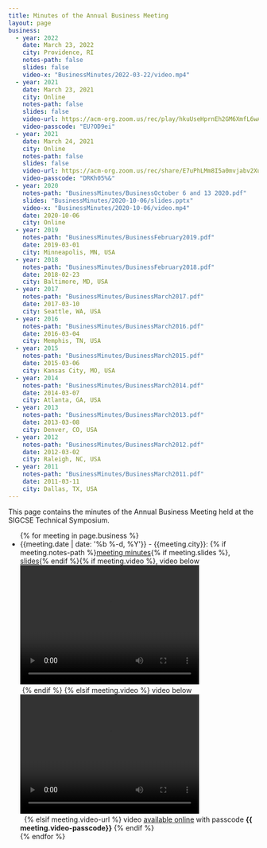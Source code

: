 ```yaml
---
title: Minutes of the Annual Business Meeting
layout: page
business:
  - year: 2022
    date: March 23, 2022
    city: Providence, RI
    notes-path: false
    slides: false
    video-x: "BusinessMinutes/2022-03-22/video.mp4"
  - year: 2021
    date: March 23, 2021
    city: Online
    notes-path: false
    slides: false
    video-url: https://acm-org.zoom.us/rec/play/hkuUseHprnEh2GM6XmfL6wAjusYExdIaTPIUNsGLSeft1u7gyMwH-Bkw2965XBXqNkqhLatQLwB6MUr0.OrxGDpui75CF4wfs
    video-passcode: "EU?OD9ei"
  - year: 2021
    date: March 24, 2021
    city: Online
    notes-path: false
    slides: false
    video-url: https://acm-org.zoom.us/rec/share/E7uPhLMm8I5a0mvjabv2XuWjUxzmMKWUvLpkMygnwVDCHbmiKo3Hi981Z0sGKdwM.3AW1wb2LMTZwRzW5
    video-passcode: "DRKh05%&"
  - year: 2020
    notes-path: "BusinessMinutes/BusinessOctober 6 and 13 2020.pdf"
    slides: "BusinessMinutes/2020-10-06/slides.pptx"
    video-x: "BusinessMinutes/2020-10-06/video.mp4"
    date: 2020-10-06
    city: Online
  - year: 2019
    notes-path: "BusinessMinutes/BusinessFebruary2019.pdf"
    date: 2019-03-01
    city: Minneapolis, MN, USA
  - year: 2018
    notes-path: "BusinessMinutes/BusinessFebruary2018.pdf"
    date: 2018-02-23
    city: Baltimore, MD, USA
  - year: 2017
    notes-path: "BusinessMinutes/BusinessMarch2017.pdf"
    date: 2017-03-10
    city: Seattle, WA, USA
  - year: 2016
    notes-path: "BusinessMinutes/BusinessMarch2016.pdf"
    date: 2016-03-04
    city: Memphis, TN, USA
  - year: 2015
    notes-path: "BusinessMinutes/BusinessMarch2015.pdf"
    date: 2015-03-06
    city: Kansas City, MO, USA
  - year: 2014
    notes-path: "BusinessMinutes/BusinessMarch2014.pdf"
    date: 2014-03-07
    city: Atlanta, GA, USA
  - year: 2013
    notes-path: "BusinessMinutes/BusinessMarch2013.pdf"
    date: 2013-03-08
    city: Denver, CO, USA
  - year: 2012
    notes-path: "BusinessMinutes/BusinessMarch2012.pdf"
    date: 2012-03-02
    city: Raleigh, NC, USA
  - year: 2011
    notes-path: "BusinessMinutes/BusinessMarch2011.pdf"
    date: 2011-03-11
    city: Dallas, TX, USA
---
```


This page contains the minutes of the Annual Business Meeting held at the SIGCSE Technical Symposium.

<ul>{% for meeting in page.business %}
<li>{{meeting.date | date: '%b %-d, %Y'}} - {{meeting.city}}: 
  {% if meeting.notes-path %}<a href="{{meeting.notes-path}}">meeting minutes</a>{% if meeting.slides %}, <a href="{{meeting.slides}}">slides</a>{% endif %}{% if meeting.video %}, video below<br>
  <video width="360" height="240" controls>
    <source src="{{meeting.video}}" type="video/mp4">
    Your browser does not support the video tag.
  </video><br>&nbsp;{% endif %}
  {% elsif meeting.video %} video below<br>
  <video width="360" height="240" controls>
    <source src="{{meeting.video }}" type="video/mp4">
    Your browser does not support the video tag.
  </video><br>&nbsp;
  {% elsif meeting.video-url %} video <a href="{{ meeting.video-url | absolute_url}}">available online</a> with passcode <strong>{{ meeting.video-passcode}}</strong>
  {% endif %}
</li>
{% endfor %}</ul>


